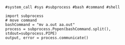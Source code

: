 ``` #system_call #sys #subprocess #bash #command #shell ```
~~~
import subprocess
# move command
bashCommand = "mv a.out aa.out"
process = subprocess.Popen(bashCommand.split(), stdout=subprocess.PIPE)
output, error = process.communicate()
~~~
